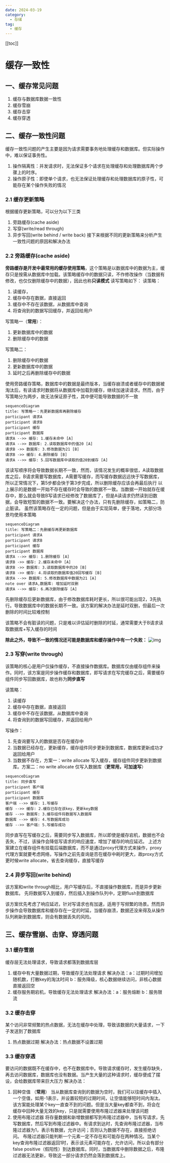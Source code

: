 ```yaml
---
date: 2024-03-19
category:
  - 存储
tag:
  - 缓存
---
```


[[toc]]

# 缓存一致性

## 一、缓存常见问题
1. 缓存与数据库数据一致性
2. 缓存雪崩
3. 缓存击穿
4. 缓存穿透

## 二、缓存一致性问题
缓存一致性问题的产生主要是因为请求需要事务地处理缓存和数据库。但实际操作中，难以保证事务性。
1. 操作隔离性：并发请求时，无法保证多个请求在处理缓存和处理数据库两个步骤上的时序。
2. 操作原子性：即使单个请求，也无法保证处理缓存和处理数据库的原子性，可能存在某个操作失败的情况

### 2.1 缓存更新策略
根据缓存更新策略，可以分为以下三类
1. 旁路缓存(cache aside)
2. 写穿(write/read through)
3. 异步写回(write behind / write back)
接下来根据不同的更新策略来分析产生一致性问题的原因和解决办法


### 2.2 旁路缓存(cache aside)
**旁路缓存是开发中最常用的缓存使用策略**，这个策略是以数据库中的数据为主，缓存只是按需从数据库中加载。该策略缓存中的数据只读，不作修改操作（当数据有修改，也仅仅删除缓存中的数据），因此也称**只读模式**
读写策略如下：
读策略：
1. 读缓存，
2. 缓存中存在数据，直接返回
3. 缓存中不存在该数据，从数据库中查询
4. 将查询到的数据写回缓存，并返回给用户

写策略一（**常用**）：
1. 更新数据库中的数据
2. 删除缓存中的数据

写策略二：
1. 删除缓存中的数据
2. 更新数据库中的数据
3. 延时之后再删除缓存中的数据

使用旁路缓存策略，数据库中的数据是最终版本，当缓存崩溃或者缓存中的数据被淘汰后，有读请求时数据将从数据库中加载到缓存，继续加速读请求。然而，由于写策略分为两步，故无法保证原子性，其中便可能导致数据的不一致

```mermaid
sequenceDiagram
title: 写策略一：先更新数据库再删除缓存
participant 请求A
participant 请求B
participant 缓存
participant 数据库
请求A -->> 缓存: 1.缓存未命中 [A]
请求A -->> 数据库: 2.读取数据库中的值20 [A]
请求B ->> 数据库: 3.修改数据为21 [B]
请求B ->> 缓存: 4.删除缓存 [B]
请求A -->> 缓存: 5.回写数据库中读取的值20到缓存 [A]
```
该读写顺序将会导致数据长期不一致，然而，该情况发生的概率很低，A读取数据库之后，B请求需要写数据库，A需要写缓存，而写缓存数据远远快于写数据库，所以正常情况下，第5步都会快于第3步完成，所以删除缓存应该会再最后执行
以上展示的是数据一开始不存在缓存时会导致的数据不一致。当数据一开始就存在缓存中，那么就会导致B写请求已经修改了数据库了，但是A读请求仍然读到旧数据，会导致短暂的数据不一致。要解决这个办法，只有先删除缓存，如策略二，防止脏读。
虽然该策略存在一定的问题，但是由于实现简单，便于落地，大部分场景均使用本策略

```mermaid
sequenceDiagram
title: 写策略二：先删缓存再更新数据库
participant 请求A
participant 请求B
participant 缓存
participant 数据库
请求A -->> 缓存: 1.删除缓存 [A]
请求B ->> 缓存: 2.缓存未命中 [A]
请求B ->> 数据库: 3.读取数据库中的20 [B]
请求B ->> 缓存: 4.将读取的数据库值20回写缓存 [B]
请求A -->> 数据库: 5.修改数据库中数据为21 [A]
note over 请求A,数据库: 增加延时双删
请求A -->> 缓存: 6.再次删除缓存 [A]
```
先删除缓存后更新数据库，由于修改数据库耗时更长，所以很可能出现2，3先执行。导致数据库中的数据长期不一致。该方案的解决办法是延时双删，但最后一次删除的时间比较难控制

该策略不会有脏读的问题，只是难以评估延时删除的时延，通常需要大于B请求读取数据库+写入缓存的时间

**除此之外，导致不一致的情况还可能是数据库和缓存操作中有一个失败：**
![img](/images/缓存一致性.jpeg)

### 2.3 写穿(write through)
该策略的核心是用户仅操作缓存，不直接操作数据库。数据库仅由缓存组件来操作。同时，该方案是同步操作缓存和数据库，即写请求在写完缓存之后，需要缓存组件同步写回数据库，故也称为**同步直写**

读策略：
1. 读缓存
2. 缓存中存在数据，直接返回
3. 缓存中不存在该数据，从数据库中查询
4. 将查询到的数据写回缓存，并返回给用户

写操作：
1. 先查询要写入的数据是否存在缓存中
2. 当数据已经存在，更新缓存，缓存组件同步更新到数据库，数据库更新成功才返回给用户
3. 当数据不存在，方案一：write allocate 写入缓存，缓存组件同步更新到数据库。方案二：no write allocate 仅写入数据库（**更常用，可加速写**）

```mermaid
sequenceDiagram
title: 同步直写
participant 客户端
participant 缓存
participant 数据库
客户端 -->> 缓存: 1.写缓存
缓存 -->> 缓存: 2.缓存已存在该key，更新key数据
缓存 -->> 数据库: 3.缓存组件将数据写入数据库
数据库 -->> 缓存: 4.写数据库成功
缓存 -->> 客户端: 5.写缓存成功
```

同步直写在写缓存之后，需要同步写入数据库，所以即使是缓存宕机，数据也不会丢失，不过，该操作会降低写请求的响应速度，增加了缓存的响应延迟。
上述方案建立在缓存组件有挂载后端数据库，而不是通过proxy代理方式来操作，proxy代理方案就要考虑网络，写操作之前先查询是否在缓存中耗时更大，故proxy方式更时候write allocate，省去查询缓存，直接写缓存

### 2.4 异步写回(write behind)
该方案和write through相比，用户写缓存后，不直接操作数据库，而是异步更新数据库。
先将数据写入到缓存，然后插入到操作队列中，定期flush到数据库

该方案优先考虑了响应延迟，针对写请求也有加速，适用于写频繁的场景。然而异步操作会导致数据库和缓存存在一定的时延，当缓存崩溃，数据还没来得及从操作队列刷新到数据库，则会有数据丢失的风险。

## 三、缓存雪崩、击穿、穿透问题
### 3.1 缓存雪崩
缓存层无法处理请求，导致请求都落到数据库层
1. 缓存中有大量数据过期，导致缓存无法处理请求
    解决办法：a：过期时间增加随机数，打散key的淘汰时间 b：服务降级，核心数据继续访问，非核心数据直接返回空
2. 缓存服务期宕机，导致缓存无法处理请求
    解决办法：a：服务熔断 b：服务限流
### 3.2 缓存击穿
某个访问非常频繁的热点数据，无法在缓存中处理，导致该数据的大量请求，一下子发送到了数据库
1. 热点数据过期
    解决办法：热点数据不设置过期
### 3.3 缓存穿透
要访问的数据既不在缓存中，也不在数据库中。导致请求缓存时，发生缓存缺失，再去访问数据库，数据库也没有数据。当产生大量的这种请求时，缓存便成了摆设，会给数据库带来巨大压力
解决办法：
1. 回种空值 （**常用**）
    当从数据库查询到的数据为空时，我们可以往缓存中插入一个空值，如用-1表示，并设置较短的过期时间，让空值能够短时间内淘汰。
    该方案能处理某个key一直查不到的问题。但是当大量key都查不到，将会在缓存中回种大量无效的key，只是就需要使用布隆过滤器来处理该问题
2. 使用布隆过滤器
    将存量数据和新增数据都写到布隆过滤器中，当有写请求，先写数据库，然后写到布隆过滤器中。有请求到达时，先查询布隆过滤器，当布隆过滤器为1，表示有数据，允许访问；否则认为数据不存在，直接拒绝访问。
    布隆过滤器只能判断一个元素一定不存在和可能存在两种情况。当某个key查询布隆过滤器返回1时，表示该元素可能存在，允许访问，所以会有部分false positive（假阳性）到达数据库。同时，当数据库中删除数据之后，布隆过滤器无法更新，导致这一部分请求仍然会落到数据库上。